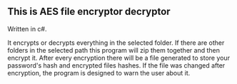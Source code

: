 ## This is AES file encryptor decryptor

Written in c#.

It encrypts or decrypts everything in the selected folder. If there are other folders in the selected path this program will zip them together and then encrypt it.
After every encryption there will be a file generated to store your password's hash and encrypted files hashes.
If the file was changed after encryption, the program is designed to warn the user about it.